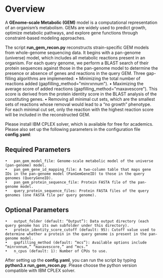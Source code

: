 # Overview
A **GEnome-scale Metabolic (GEM)** model is a computational representation of an organism’s metabolism. GEMs are widely used to predict growth, optimize metabolic pathways, and explore gene functions through constraint-based modeling approaches.

The script **run_gem_recon.py** reconstructs strain-specific GEM models from whole-genome sequencing data. It begins with a pan-genome (universe) model, which includes all metabolic reactions present in an organism. For each query genome, we perform a BLAST search of their protein sequences against those in the pan-genome model to determine the presence or absence of genes and reactions in the query GEM. Three gap-filling algorithms are implemented:
	•	Minimizing the total number of reactions added (gapfilling_method="minrxnnum").
	•	Maximizing the average score of added reactions (gapfilling_method="maxavescore"). This score is derived from the protein identity score in the BLAST analysis of the constituting genes.
	•	Removing all minimal cut sets, which are the smallest sets of reactions whose removal would lead to a “no growth” phenotype. For each minimal cut set, only the reaction with the highest reaction score will be included in the reconstructed GEM.

Please install IBM CPLEX solver, which is available for free for academics. Please also set up the following parameters in the configuration file **config.yaml**:

## Required Parameters
	•	pan_gem_model_file: Genome-scale metabolic model of the universe (pan-genome) model.
	•	pan_gem_gene_id_mapping_file: A two-column table that maps gene IDs in the pan-genome model (PanGemGeneID) to those in the query genomes (QueryGeneID).
	•	pan_gem_protein_sequence_file: Protein FASTA file of the pan-genome model.
	•	query_protein_sequence_files: Protein FASTA files of the query genomes (one FASTA file per query genome).

## Optional Parameters
	•	output_folder (default: “Output”): Data output directory (each query genome has its own subfolder under this directory).
	•	protein_identity_score_cutoff (default: 95): Cutoff value used to determine whether a protein in the query genome is present in the pan-genome model.
	•	gapfilling_method (default: “mcs”): Available options include “minrxnnum,” “maxavescore,” and “mcs.”
	•	n_cpus (default: 1): Number of CPUs to use.

After setting up the **config.yaml**, you can run the script by typing **python3.x run_gem_recon.py**. Please choose the python version compatible with IBM CPLEX solver.


